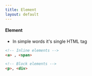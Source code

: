 ```yaml
---
title: Element
layout: default
---
```

#### Element

- In simple words it's single HTML tag

```html
<!-- Inline elements -->
<a> , <span>

<!-- Block elements -->
<p>, <div>
```

